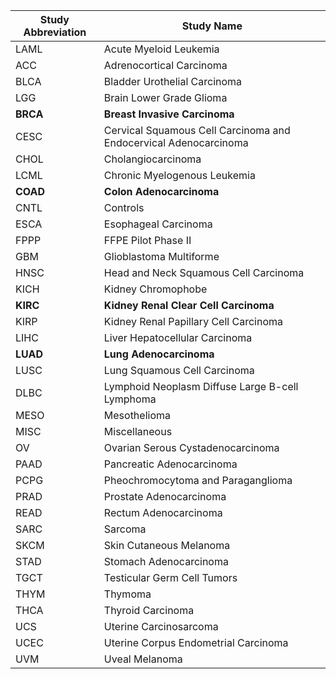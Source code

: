 | Study Abbreviation | Study Name |
| ------------- | ------------- |
| LAML | Acute Myeloid Leukemia |
| ACC | Adrenocortical Carcinoma |
| BLCA | Bladder Urothelial Carcinoma |
| LGG | Brain Lower Grade Glioma |
| **BRCA** | **Breast Invasive Carcinoma** |
| CESC | Cervical Squamous Cell Carcinoma and Endocervical Adenocarcinoma |
| CHOL | Cholangiocarcinoma |
| LCML | Chronic Myelogenous Leukemia |
| **COAD** | **Colon Adenocarcinoma** |
| CNTL | Controls |
| ESCA | Esophageal Carcinoma |
| FPPP | FFPE Pilot Phase II |
| GBM | Glioblastoma Multiforme |
| HNSC | Head and Neck Squamous Cell Carcinoma |
| KICH | Kidney Chromophobe |
| **KIRC** | **Kidney Renal Clear Cell Carcinoma** |
| KIRP | Kidney Renal Papillary Cell Carcinoma |
| LIHC | Liver Hepatocellular Carcinoma |
| **LUAD** | **Lung Adenocarcinoma** |
| LUSC | Lung Squamous Cell Carcinoma |
| DLBC | Lymphoid Neoplasm Diffuse Large B-cell Lymphoma |
| MESO | Mesothelioma |
| MISC | Miscellaneous |
| OV | Ovarian Serous Cystadenocarcinoma |
| PAAD | Pancreatic Adenocarcinoma |
| PCPG | Pheochromocytoma and Paraganglioma |
| PRAD | Prostate Adenocarcinoma |
| READ | Rectum Adenocarcinoma |
| SARC | Sarcoma |
| SKCM | Skin Cutaneous Melanoma |
| STAD | Stomach Adenocarcinoma |
| TGCT | Testicular Germ Cell Tumors |
| THYM | Thymoma |
| THCA | Thyroid Carcinoma |
| UCS | Uterine Carcinosarcoma |
| UCEC | Uterine Corpus Endometrial Carcinoma |
| UVM | Uveal Melanoma |
